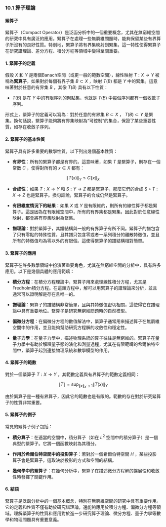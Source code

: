 ### 10.1 算子理論
#### 緊算子

緊算子（Compact Operator）是泛函分析中的一個重要概念，尤其在無窮維空間的研究中具有廣泛的應用。緊算子在處理一些無窮維問題時，能夠保留某些有界算子所沒有的良好性質。特別地，緊算子將有界集映射到緊集，這一特性使得緊算子在研究譜理論、差分方程、積分方程等領域中變得至關重要。

#### 1. 緊算子的定義

假設  $`X`$  和  $`Y`$  是兩個Banach空間（或更一般的範數空間），線性映射  $`T: X \to Y`$  被稱為**緊算子**，如果對於每個有界子集  $`B \subset X`$ ，映射  $`T(B)`$  都是 $`Y`$  中的緊集。這意味著對於任意的有界集  $`B`$ ，其像  $`T(B)`$  具有以下性質：

-  $`T(B)`$  是在  $`Y`$  中的有限序列的聚點集，也就是  $`T(B)`$  中每個序列都有一個收斂子序列。

形式上，緊算子的定義可以寫為：對於任意的有界集  $`B \subset X`$ ， $`T(B) \subset Y`$  是緊集。換句話說，緊算子能夠將有界集映射為“可控制”的集合，保證了某些重要性質，如存在收斂子序列。

#### 2. 緊算子的基本性質

緊算子具有許多重要的數學性質，以下列出幾個基本性質：

- **有界性**：所有的緊算子都是有界的。這意味著，如果  $`T`$  是緊算子，則存在一個常數  $`C`$ ，使得對所有的  $`x \in X`$  都有：


```math
\| T(x) \|_Y \leq C \| x \|_X
```


- **合成性**：如果  $`T: X \to Y`$  和  $`S: Y \to Z`$  都是緊算子，那麼它們的合成  $`S \circ T: X \to Z`$  也是緊算子。換句話說，緊算子的合成仍然是緊算子。

- **有限維度情況下的結果**：如果  $`X`$  或  $`Y`$  是有限維的，則所有的線性算子都是緊算子。這是因為在有限維空間中，所有的有界集都是緊集，因此對於任意線性映射，都會將有界集映射為緊集。

- **譜理論**：對於緊算子，其譜結構與一般的有界算子有所不同。緊算子的譜包含了只有零點的特殊性質，且其譜只包含零或者一系列積分的離散特徵值，並且所有的特徵值均為零以外的有限個。這使得緊算子的譜結構相對簡單。

#### 3. 緊算子的應用

緊算子在許多數學領域中扮演著重要角色，尤其在無窮維空間的分析中，具有許多應用。以下是幾個具體的應用範疇：

- **積分方程**：在積分方程理論中，緊算子用來處理線性積分方程，尤其是Fredholm積分方程。在這類方程中，解可以用緊算子的譜理論來分析，並且通常可以證明解是存在且唯一的。

- **譜理論**：緊算子的譜結構非常簡單，且與其特徵值密切相關，這使得它在譜理論中具有重要地位。緊算子是研究無窮維問題時的自然模型。

- **偏微分方程**：在偏微分方程的數值解法中，緊算子通常用來描述算子在無窮維空間中的作用，並且能夠幫助研究方程解的收斂性和穩定性。

- **量子力學**：在量子力學中，描述物理系統的算子往往是無窮維的。緊算子在量子力學中有助於解釋量子態的演化和測量過程，尤其在有限範疇的希爾伯特空間中，緊算子起到連接物理系統和數學模型的作用。

#### 4. 緊算子的範數

對於一個緊算子  $`T: X \to Y`$ ，其範數定義與有界算子的範數定義相同：


```math
\| T \| = \sup_{\| x \|_X \leq 1} \| T(x) \|_Y
```


由於緊算子是一種有界算子，因此它的範數也是有限的。範數的存在對於研究緊算子的性質非常重要。

#### 5. 緊算子的例子

常見的緊算子例子包括：

- **積分算子**：在適當的空間中，積分算子（如在  $`L^2`$  空間中的積分算子）是一個典型的緊算子。它將一個函數映射為其積分。

- **作用於希爾伯特空間中的投影算子**：若對於一個希爾伯特空間  $`H`$ ，某些投影算子會是緊算子，這取決於投影的方式和空間的結構。

- **幾何學中的緊算子**：在幾何分析中，緊算子在描述微分方程解的擴展性和收斂性時發揮了關鍵作用。

#### 6. 結語

緊算子是泛函分析中的一個基本概念，特別在無窮維空間的研究中具有重要作用。它的定義和性質不僅有助於研究譜理論，還能夠應用於積分方程、偏微分方程等領域。理解緊算子的性質和應用對於進一步研究算子理論、微分方程、量子力學等數學和物理問題具有重要意義。